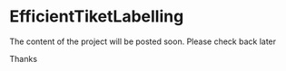 # EfficientTiketLabelling

The content of the project will be posted soon. Please check back later

Thanks
